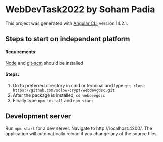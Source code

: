 # WebDevTask2022 by Soham Padia

This project was generated with [Angular CLI](https://github.com/angular/angular-cli) version 14.2.1.

## Steps to start on independent platform
#### Requirements:
[Node](https://nodejs.org/en/download/) and [git-scm](https://git-scm.com/) should be installed

#### Steps:
1) Go to preferred directory in cmd or terminal and type `git clone https://github.com/solow-crypt/webdevgdsc.git`
2) After the package is installed, `cd webdevgdsc`
3) Finally type `npm install` and `npm start`

## Development server

Run `npm start` for a dev server. Navigate to http://localhost:4200/. The application will automatically reload if you change any of the source files.
